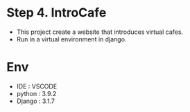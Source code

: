 # Step 4. IntroCafe
- This project create a website that introduces virtual cafes.
- Run in a virtual environment in django.

# Env
- IDE : VSCODE
- python : 3.9.2
- Django : 3.1.7
